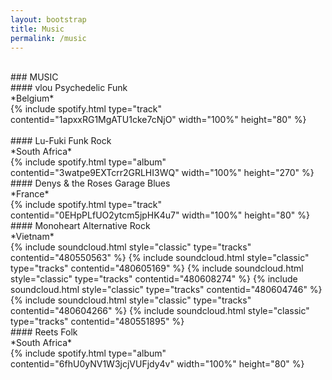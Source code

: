```yaml
---
layout: bootstrap
title: Music
permalink: /music
---
```


<br />
### MUSIC
<br />
#### vlou
Psychedelic Funk
<br />
*Belgium*
<br />
{% include spotify.html type="track" contentid="1apxxRG1MgATU1cke7cNjO" width="100%" height="80" %}
<br />
<br />
#### Lu-Fuki
Funk Rock
<br />
*South Africa*
<br />
{% include spotify.html type="album" contentid="3watpe9EXTcrr2GRLHI3WQ" width="100%" height="270" %}
<br />
#### Denys & the Roses
Garage Blues
<br />
*France*
<br />
{% include spotify.html type="track" contentid="0EHpPLfUO2ytcm5jpHK4u7" width="100%" height="80" %}
<br />
#### Monoheart
Alternative Rock
<br />
*Vietnam*
<br />
{% include soundcloud.html style="classic" type="tracks" contentid="480550563" %}
{% include soundcloud.html style="classic" type="tracks" contentid="480605169" %}
{% include soundcloud.html style="classic" type="tracks" contentid="480608274" %}
{% include soundcloud.html style="classic" type="tracks" contentid="480604746" %}
{% include soundcloud.html style="classic" type="tracks" contentid="480604266" %}
{% include soundcloud.html style="classic" type="tracks" contentid="480551895" %}
<br />
#### Reets
Folk
<br />
*South Africa*
<br />
{% include spotify.html type="album" contentid="6fhU0yNV1W3jcjVUFjdy4v" width="100%" height="80" %}
<br />
